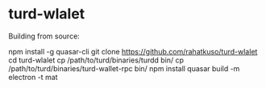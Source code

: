 # turd-wlalet

Building from source:


  npm install -g quasar-cli
  git clone https://github.com/rahatkuso/turd-wlalet
  cd turd-wlalet
  cp /path/to/turd/binaries/turdd bin/
  cp /path/to/turd/binaries/turd-wallet-rpc bin/
  npm install
  quasar build -m electron -t mat
